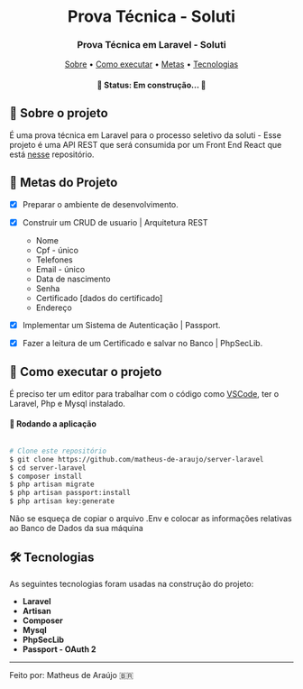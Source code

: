 <h1 align="center" font-weight:bold>
  Prova Técnica - Soluti
</h1>

<h3 align="center">
  Prova Técnica em Laravel - Soluti
</h3>

<p align="center">
	<a href="#-sobre-o-projeto">Sobre</a> •
 	<a href="#-como-executar-o-projeto">Como executar</a> • 
 	<a href="#-metas-no-projeto">Metas</a> • 
  <a href="#-tecnologias">Tecnologias</a>
</p>
                           
<h4 align="center"> 
	🚧  Status: Em construção... 🚧
</h4>


## :pencil: Sobre o projeto
É uma prova técnica em Laravel para o processo seletivo da soluti - Esse projeto é uma API REST que será consumida por um Front End React que está [nesse](https://github.com/matheus-de-araujo/client-soluti) repositório.
	 
## 🎯 Metas do Projeto
- [X] Preparar o ambiente de desenvolvimento.

- [X] Construir um CRUD de usuario | Arquitetura REST
  * Nome
  * Cpf - único
  * Telefones
  * Email - único
  * Data de nascimento
  * Senha
  * Certificado [dados do certificado]
  * Endereço

- [X]  Implementar um Sistema de Autenticação | Passport.
- [X]  Fazer a leitura de um Certificado e salvar no Banco | PhpSecLib.

## 🚀 Como executar o projeto

É preciso ter um editor para trabalhar com o código como [VSCode](https://code.visualstudio.com/), ter o Laravel, Php e Mysql instalado.

#### 🧭 Rodando a aplicação

```bash

# Clone este repositório
$ git clone https://github.com/matheus-de-araujo/server-laravel
$ cd server-laravel
$ composer install
$ php artisan migrate
$ php artisan passport:install
$ php artisan key:generate

```
Não se esqueça de copiar o arquivo .Env e colocar as informações relativas ao Banco de Dados da sua máquina

## 🛠 Tecnologias

As seguintes tecnologias foram usadas na construção do projeto:

- **Laravel**
- **Artisan**
- **Composer**
- **Mysql**
- **PhpSecLib**
- **Passport - OAuth 2**

---

Feito por: Matheus de Araújo 🇧🇷
